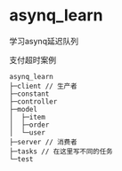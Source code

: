 # asynq_learn
学习asynq延迟队列

支付超时案例
```
asynq_learn
├─client // 生产者
├─constant
├─controller
├─model
│  ├─item
│  ├─order
│  └─user
├─server // 消费者
├─tasks // 在这里写不同的任务
└─test
```
